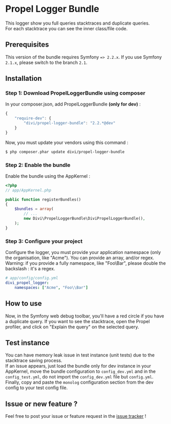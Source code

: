Propel Logger Bundle
=========

This logger show you full queries stacktraces and duplicate queries.  
For each stacktrace you can see the inner class/file code.

## Prerequisites

This version of the bundle requires Symfony `=> 2.2.x`. If you use Symfony `2.1.x`, please switch to the branch `2.1`.

## Installation

### Step 1: Download PropelLoggerBundle using composer

In your composer.json, add PropelLoggerBundle **(only for dev)** :

```js
{
    "require-dev": {
        "divi/propel-logger-bundle": "2.2.*@dev"
    }
}
```

Now, you must update your vendors using this command :

``` bash
$ php composer.phar update divi/propel-logger-bundle
```

### Step 2: Enable the bundle

Enable the bundle using the AppKernel :

``` php
<?php
// app/AppKernel.php

public function registerBundles()
{
    $bundles = array(
        // ...
        new Divi\PropelLoggerBundle\DiviPropelLoggerBundle(),
    );
}
```

### Step 3: Configure your project

Configure the logger, you must provide your application namespace (only the organisation, like "Acme"). You can provide an array, and/or regex.
Warning: if you provide a fully namespace, like "Foo\Bar", please double the backslash : it's a regex.

``` yaml
# app/config/config.yml
divi_propel_logger:
    namespaces: ["Acme", "Foo\\Bar"]
```

## How to use

Now, in the Symfony web debug toolbar, you'll have a red circle if you have a duplicate query. If you want to see the stacktrace, open the Propel profiler, and click on "Explain the query" on the selected query.

## Test instance

You can have memory leak issue in test instance (unit tests) due to the stacktrace saving process.  
If an issue appears, just load the bundle only for dev instance in your AppKernel, move the bundle configuration to `config_dev.yml` and in the `config_test.yml`, do not import the `config_dev.yml` file but `config.yml`. Finally, copy and paste the `monolog` configuration section from the dev config to your test config file.

## Issue or new feature ?

Feel free to post your issue or feature request in the [issue tracker](https://github.com/Divi/PropelLoggerBundle/issues) !
